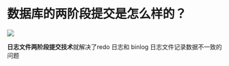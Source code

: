 # 数据库的两阶段提交是怎么样的？

![](https://pic.yupi.icu/5563/202507051415077.png)

**日志文件两阶段提交技术**就解决了redo 日志和 binlog 日志文件记录数据不一致的问题